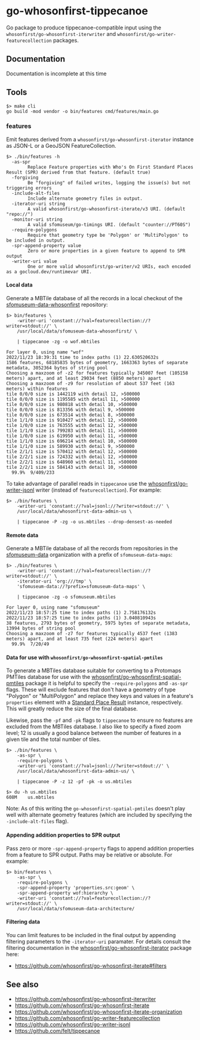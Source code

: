 # go-whosonfirst-tippecanoe

Go package to produce tippecanoe-compatible input using the `whosonfirst/go-whosonfirst-iterwriter` and `whosonfirst/go-writer-featurecollection` packages.

## Documentation

Documentation is incomplete at this time

## Tools

```
$> make cli
go build -mod vendor -o bin/features cmd/features/main.go
```

### features

Emit features derived from a `whosonfirst/go-whosonfirst-iterator` instance as JSON-L or a GeoJSON FeatureCollection.

```
$> ./bin/features -h
  -as-spr
    	Replace Feature properties with Who's On First Standard Places Result (SPR) derived from that feature. (default true)
  -forgiving
    	Be "forgiving" of failed writes, logging the issue(s) but not triggering errors	
  -include-alt-files
    	Include alternate geometry files in output.
  -iterator-uri string
    	A valid whosonfirst/go-whosonfirst-iterate/v3 URI. (default "repo://")
  -monitor-uri string
    	A valid sfomuseum/go-timings URI. (default "counter://PT60S")
  -require-polygons
    	Require that geometry type be 'Polygon' or 'MultiPolygon' to be included in output.
  -spr-append-property value
    	Zero or more properties in a given feature to append to SPR output
  -writer-uri value
    	One or more valid whosonfirst/go-writer/v2 URIs, each encoded as a gocloud.dev/runtimevar URI.
```

#### Local data

Generate a MBTile database of all the records in a local checkout of the [sfomuseum-data-whosonfirst](https://github.com/sfomuseum-data/sfomuseum-data-whosonfirst) repository:

```
$> bin/features \
	-writer-uri 'constant://?val=featurecollection://?writer=stdout://' \
	/usr/local/data/sfomuseum-data-whosonfirst/ \
	
	| tippecanoe -zg -o wof.mbtiles
	
For layer 0, using name "wof"
2022/11/23 18:39:31 time to index paths (1) 22.630520632s
1586 features, 68185835 bytes of geometry, 1663363 bytes of separate metadata, 3052364 bytes of string pool
Choosing a maxzoom of -z2 for features typically 345007 feet (105158 meters) apart, and at least 29034 feet (8850 meters) apart
Choosing a maxzoom of -z9 for resolution of about 537 feet (163 meters) within features
tile 0/0/0 size is 1442119 with detail 12, >500000    
tile 0/0/0 size is 1195585 with detail 11, >500000    
tile 0/0/0 size is 980818 with detail 10, >500000    
tile 0/0/0 size is 813356 with detail 9, >500000    
tile 0/0/0 size is 673514 with detail 8, >500000    
tile 1/1/0 size is 910427 with detail 12, >500000    
tile 1/0/0 size is 763555 with detail 12, >500000    
tile 1/1/0 size is 799283 with detail 11, >500000    
tile 1/0/0 size is 619950 with detail 11, >500000    
tile 1/1/0 size is 696214 with detail 10, >500000    
tile 1/1/0 size is 589930 with detail 9, >500000    
tile 2/1/1 size is 570412 with detail 12, >500000    
tile 2/2/1 size is 724332 with detail 12, >500000    
tile 2/2/1 size is 648960 with detail 11, >500000    
tile 2/2/1 size is 584143 with detail 10, >500000    
  99.9%  9/409/233  
```

To take advantage of parallel reads in `tippecanoe` use the [whosonfirst/go-writer-jsonl](https://github.com/whosonfirst/go-writer-jsonl) writer (instead of `featurecollection`). For example:

```
$> ./bin/features \
	-writer-uri 'constant://?val=jsonl://?writer=stdout://' \
	/usr/local/data/whosonfirst-data-admin-us \

	| tippecanoe -P -zg -o us.mbtiles --drop-densest-as-needed
```

#### Remote data

Generate a MBTile database of all the records from repositories in the [sfomuseum-data](https://github.com/sfomuseum-data) organization with a prefix of `sfomuseum-data-maps`:

```
$> ./bin/features \
	-writer-uri 'constant://?val=featurecollection://?writer=stdout://' \
	-iterator-uri 'org:///tmp' \
	'sfomuseum-data://?prefix=sfomuseum-data-maps' \
	
	| tippecanoe -zg -o sfomuseum.mbtiles
	
For layer 0, using name "sfomuseum"
2022/11/23 18:57:25 time to index paths (1) 2.758176132s
2022/11/23 18:57:25 time to index paths (1) 3.040810943s
38 features, 2793 bytes of geometry, 5975 bytes of separate metadata, 13994 bytes of string pool
Choosing a maxzoom of -z7 for features typically 4537 feet (1383 meters) apart, and at least 735 feet (224 meters) apart
  99.9%  7/20/49
```

#### Data for use with `whosonfirst/go-whosonfirst-spatial-pmtiles`

To generate a MBTiles database suitable for converting to a Protomaps PMTiles database for use with the [whosonfirst/go-whosonfirst-spatial-pmtiles](https://github.com/whosonfirst/go-whosonfirst-spatial-pmtiles) package it is helpful to specify the `-require-polygons` and `-as-spr` flags. These will exclude features that don't have a geometry of type "Polygon" or "MultiPolygon" and replace they keys and values in a feature's `properties` element with a [Standard Place Result](https://github.com/whosonfirst/go-whosonfirst-spr) instance, respectively. This will greatly reduce the size of the final database.

Likewise, pass the `-pf` and `-pk` flags to `tippecanoe` to ensure no features are excluded from the MBTiles database. I also like to specify a fixed zoom level; 12 is usually a good balance between the number of features in a given tile and the total number of tiles.

```
$> ./bin/features \
	-as-spr \
	-require-polygons \
	-writer-uri 'constant://?val=jsonl://?writer=stdout://' \
	/usr/local/data/whosonfirst-data-admin-us/ \

	| tippecanoe -P -z 12 -pf -pk -o us.mbtiles

$> du -h us.mbtiles 
608M	us.mbtiles
```

Note: As of this writing the `go-whosonfirst-spatial-pmtiles` doesn't play well with alternate geometry features (which are included by specifying the `-include-alt-files` flag).

#### Appending addition properties to SPR output

Pass zero or more `-spr-append-property` flags to append addition properties from a feature to SPR output. Paths may be relative or absolute. For example:

```
$> bin/features \
	-as-spr \
	-require-polygons \
	-spr-append-property 'properties.src:geom' \
	-spr-append-property wof:hierarchy \
	-writer-uri 'constant://?val=featurecollection://?writer=stdout://' \
	/usr/local/data/sfomuseum-data-architecture/
```

#### Filtering data

You can limit features to be included in the final output by appending filtering parameters to the `-iterator-uri` paramater. For details consult the filtering documentation in the [whosonfirst/go-whosonfirst-iterator](https://github.com/whosonfirst/go-whosonfirst-iterate) package here:

* https://github.com/whosonfirst/go-whosonfirst-iterate#filters

## See also

* https://github.com/whosonfirst/go-whosonfirst-iterwriter
* https://github.com/whosonfirst/go-whosonfirst-iterate
* https://github.com/whosonfirst/go-whosonfirst-iterate-organization
* https://github.com/whosonfirst/go-writer-featurecollection
* https://github.com/whosonfirst/go-writer-jsonl
* https://github.com/felt/tippecanoe
